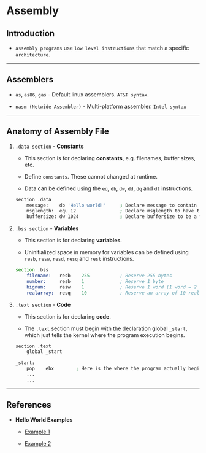 # Assembly

## Introduction

* `assembly programs` use `low level instructions` that match a specific `architecture`.

---

## Assemblers

* `as`, `as86`, `gas` - Default linux assemblers. `AT&T syntax`.

* `nasm (Netwide Assembler)` - Multi-platform assembler. `Intel syntax`

---

## Anatomy of Assembly File

1. `.data section` - __Constants__

    * This section is for declaring __constants__, e.g. filenames, buffer sizes, etc.
    
    * Define `constants`. These cannot changed at runtime.

    * Data can be defined using the `eq`, `db`, `dw`, `dd`, `dq` and `dt` instructions.

    ```bash
    section .data
        message:    db 'Hello world!'     ; Declare message to contain the bytes 'Hello world!' (without quotes).
        msglength:  equ 12                ; Declare msglength to have the constant value 12.
        buffersize: dw 1024               ; Declare buffersize to be a word containing 1024.
    ```

2. `.bss section` - __Variables__

    * This section is for declaring __variables__. 
    
    * Uninitialized space in memory for variables can be defined using `resb`, `resw`, `resd`, `resq` and `rest` instructions.
    
    ```asm
    section .bss
        filename:   resb    255           ; Reserve 255 bytes
        number:     resb    1             ; Reserve 1 byte
        bignum:     resw    1             ; Reserve 1 word (1 word = 2 bytes)
        realarray:  resq    10            ; Reserve an array of 10 reals
    ```

3. `.text section` - __Code__

    * This section is for declaring __code__.

    * The `.text` section must begin with the declaration global `_start`, which just tells the kernel where the program execution begins.

    ```bash
    section .text
	    global _start

    _start:
        pop    ebx        ; Here is the where the program actually begins
        ...
        ...
    ```

---

## References

* __Hello World Examples__

    * [Example 1](https://montcs.bloomu.edu/Information/LowLevel/Assembly/assembly-tutorial.html#helloworld)

    * [Example 2](https://jameshfisher.com/2018/03/10/linux-assembly-hello-world/)